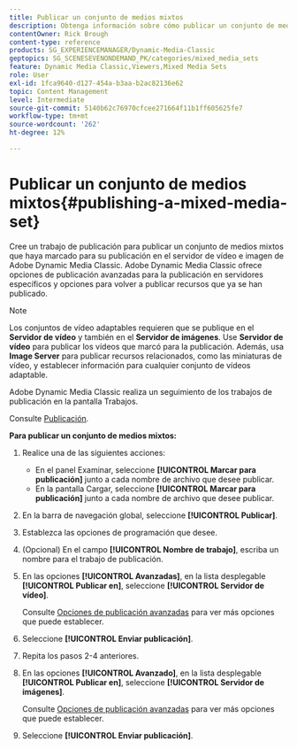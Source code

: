 ```yaml
---
title: Publicar un conjunto de medios mixtos
description: Obtenga información sobre cómo publicar un conjunto de medios mixtos desde Adobe Dynamic Media Classic.
contentOwner: Rick Brough
content-type: reference
products: SG_EXPERIENCEMANAGER/Dynamic-Media-Classic
geptopics: SG_SCENESEVENONDEMAND_PK/categories/mixed_media_sets
feature: Dynamic Media Classic,Viewers,Mixed Media Sets
role: User
exl-id: 1fca9640-d127-454a-b3aa-b2ac82136e62
topic: Content Management
level: Intermediate
source-git-commit: 5140b62c76970cfcee271664f11b1ff605625fe7
workflow-type: tm+mt
source-wordcount: '262'
ht-degree: 12%

---
```


# Publicar un conjunto de medios mixtos{#publishing-a-mixed-media-set}

Cree un trabajo de publicación para publicar un conjunto de medios mixtos que haya marcado para su publicación en el servidor de vídeo e imagen de Adobe Dynamic Media Classic. Adobe Dynamic Media Classic ofrece opciones de publicación avanzadas para la publicación en servidores específicos y opciones para volver a publicar recursos que ya se han publicado.

>[!NOTE]
>
>Los conjuntos de vídeo adaptables requieren que se publique en el **Servidor de vídeo** y también en el **Servidor de imágenes**. Use **Servidor de vídeo** para publicar los vídeos que marcó para la publicación. Además, usa **Image Server** para publicar recursos relacionados, como las miniaturas de vídeo, y establecer información para cualquier conjunto de vídeos adaptable.

Adobe Dynamic Media Classic realiza un seguimiento de los trabajos de publicación en la pantalla Trabajos.

Consulte [Publicación](publishing-files.md#publishing_files).

<!-- 

Comment Type: remark
Last Modified By: unknown unknown 
Last Modified Date: 

<p>RB: Updated the following steps as per Cynthia email, 11/9/2012, added 11/12/2012</p>

 -->

**Para publicar un conjunto de medios mixtos:**

1. Realice una de las siguientes acciones:

   * En el panel Examinar, seleccione **[!UICONTROL Marcar para publicación]** junto a cada nombre de archivo que desee publicar.
   * En la pantalla Cargar, seleccione **[!UICONTROL Marcar para publicación]** junto a cada nombre de archivo que desee publicar.

1. En la barra de navegación global, seleccione **[!UICONTROL Publicar]**.
1. Establezca las opciones de programación que desee.
1. (Opcional) En el campo **[!UICONTROL Nombre de trabajo]**, escriba un nombre para el trabajo de publicación.
1. En las opciones **[!UICONTROL Avanzadas]**, en la lista desplegable **[!UICONTROL Publicar en]**, seleccione **[!UICONTROL Servidor de vídeo]**.

   Consulte [Opciones de publicación avanzadas](publishing-files.md#advanced_publish_options) para ver más opciones que puede establecer.

1. Seleccione **[!UICONTROL Enviar publicación]**.
1. Repita los pasos 2-4 anteriores.
1. En las opciones **[!UICONTROL Avanzado]**, en la lista desplegable **[!UICONTROL Publicar en]**, seleccione **[!UICONTROL Servidor de imágenes]**.

   Consulte [Opciones de publicación avanzadas](publishing-files.md#advanced_publish_options) para ver más opciones que puede establecer.

1. Seleccione **[!UICONTROL Enviar publicación]**.
